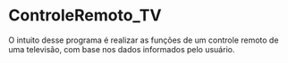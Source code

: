 # ControleRemoto_TV
O intuito desse programa é realizar as funções de um controle remoto de uma televisão, com base nos dados informados pelo usuário.
